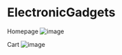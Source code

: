 # ElectronicGadgets

Homepage
![image](https://user-images.githubusercontent.com/91672966/229337363-805db18d-7bb4-4112-afe3-f3c432a29408.png)

Cart
![image](https://user-images.githubusercontent.com/91672966/229337375-526f9cd0-240e-4f3e-b572-1b2a0474da7c.png)
